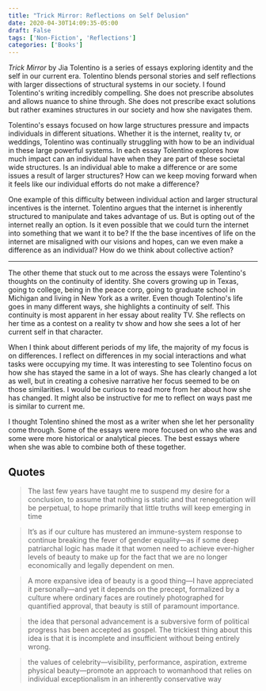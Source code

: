 ```yaml
---
title: "Trick Mirror: Reflections on Self Delusion"
date: 2020-04-30T14:09:35-05:00
draft: False
tags: ['Non-Fiction', 'Reflections']
categories: ['Books']
---
```


*Trick Mirror* by Jia Tolentino is a series of essays exploring identity and  the self in our current era. Tolentino blends personal stories and self reflections with larger dissections of structural systems in our society. I found Tolentino's writing incredibly compelling. She does not prescribe absolutes and allows nuance to shine through. She does not prescribe exact solutions but rather examines structures in our society and how she navigates them.

Tolentino's essays focused on how large structures pressure and impacts individuals in different situations. Whether it is the internet, reality tv, or weddings, Tolentino was continually struggling with how to be an individual in these large powerful systems. In each essay Tolentino explores how much impact can an individual have when they are part of these societal wide structures. Is an individual able to make a difference or are some issues a result of larger structures? How can we keep moving forward when it feels like our individual efforts do not make a difference?

One example of this difficulty between individual action and larger structural incentives is the internet. Tolentino argues that the internet is inherently structured to manipulate and takes advantage of us. But is opting out of the internet really an option. Is it even possible that we could turn the internet into something that we want it to be? If the the base incentives of life on the internet are misaligned with our visions and hopes, can we even make a difference as an individual? How do we think about collective action?

* * *

The other theme that stuck out to me across the essays were Tolentino's thoughts on the continuity of identity. She covers growing up in Texas, going to college, being in the peace corp, going to graduate school in Michigan and living in New York as a writer. Even though Tolentino's life goes in many different ways, she highlights a continuity of self. This continuity is most apparent in her essay about reality TV. She reflects on her time as a contest on a reality tv show and how she sees a lot of her current self in that character.

When I think about different periods of my life, the majority of my focus is on differences. I reflect on differences in my social interactions and what tasks were occupying my time. It was interesting to see Tolentino focus on how she has stayed the same in a lot of ways. She has clearly changed a lot as well, but in creating a cohesive narrative her focus seemed to be on those similarities. I would be curious to read more from her about how she has changed. It might also be instructive for me to reflect on ways past me is similar to current me.

I thought Tolentino shined the most as a writer when she let her personality come through. Some of the essays were more focused on who she was and some were more historical or analytical pieces. The best essays where when she was able to combine both of these together.

## Quotes

>  The last few years have taught me to suspend my desire for a conclusion, to assume that nothing is static and that renegotiation will be perpetual, to hope primarily that little truths will keep emerging in time

<!-- -->

> It’s as if our culture has mustered an immune-system response to continue breaking the fever of gender equality—as if some deep patriarchal logic has made it that women need to achieve ever-higher levels of beauty to make up for the fact that we are no longer economically and legally dependent on men.

<!-- -->

> A more expansive idea of beauty is a good thing—I have appreciated it personally—and yet it depends on the precept, formalized by a culture where ordinary faces are routinely photographed for quantified approval, that beauty is still of paramount importance.

> the idea that personal advancement is a subversive form of political progress has been accepted as gospel. The trickiest thing about this idea is that it is incomplete and insufficient without being entirely wrong.

> the values of celebrity—visibility, performance, aspiration, extreme physical beauty—promote an approach to womanhood that relies on individual exceptionalism in an inherently conservative way